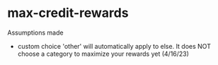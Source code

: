 # max-credit-rewards

Assumptions made
- custom choice 'other' will automatically apply to else. It does NOT choose a category to maximize your rewards yet (4/16/23)
